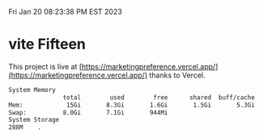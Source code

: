 Fri Jan 20 08:23:38 PM EST 2023

# vite Fifteen


This project is live at [https://marketingpreference.vercel.app/](https://marketingpreference.vercel.app/) thanks to Vercel.

```bash
System Memory
               total        used        free      shared  buff/cache   available
Mem:            15Gi       8.3Gi       1.6Gi       1.5Gi       5.3Gi       5.2Gi
Swap:          8.0Gi       7.1Gi       944Mi
System Storage
288M	.

